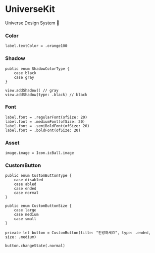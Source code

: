# UniverseKit

Universe Design System 🎾


### Color
```
label.textColor = .orange100
```

### Shadow
```
public enum ShadowColorType {
    case black
    case gray
}

view.addShadow() // gray
view.addShadow(type: .black) // black
```

### Font
```
label.font = .regularFont(ofSize: 20)
label.font = .mediumFont(ofSize: 20)
label.font = .semiBoldFont(ofSize: 20)
label.font = .boldFont(ofSize: 20)
```

### Asset
```
image.image = Icon.icBall.image
```


### CustomButton
```
public enum CustomButtonType {
    case disabled
    case abled
    case ended
    case normal
}

public enum CustomButtonSize {
    case large
    case medium
    case small
}
```

```
private let button = CustomButton(title: "안녕하세요", type: .ended, size: .medium)

button.changeState(.normal)
```
